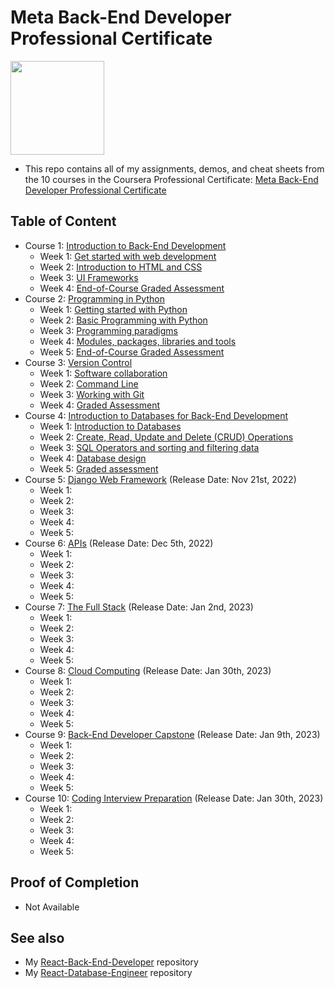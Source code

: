 # Meta Back-End Developer Professional Certificate

<img src="./meta-logo.png" width=150>

- This repo contains all of my assignments, demos, and cheat sheets from the 10 courses in the Coursera Professional Certificate: [Meta Back-End Developer Professional Certificate](https://www.coursera.org/professional-certificates/meta-back-end-developer)

## Table of Content

- Course 1: [Introduction to Back-End Development](https://www.coursera.org/learn/introduction-to-back-end-development?specialization=meta-back-end-developer)
  * Week 1: [Get started with web development](https://github.com/ginny100/Meta-Back-End-Developer/tree/master/Course%201%20-%20Introduction%20to%20Back-End%20Development/Week%201%20-%20Get%20started%20with%20web%20development)
  * Week 2: [Introduction to HTML and CSS](https://github.com/ginny100/Meta-Back-End-Developer/tree/master/Course%201%20-%20Introduction%20to%20Back-End%20Development/Week%202%20-%20Introduction%20to%20HTML%20and%20CSS)
  * Week 3: [UI Frameworks](https://github.com/ginny100/Meta-Back-End-Developer/tree/master/Course%201%20-%20Introduction%20to%20Back-End%20Development/Week%203%20-%20UI%20Frameworks)
  * Week 4: [End-of-Course Graded Assessment](https://github.com/ginny100/Meta-Back-End-Developer/tree/master/Course%201%20-%20Introduction%20to%20Back-End%20Development/Week%204%20-%20End-of-Course%20Graded%20Assessment)
- Course 2: [Programming in Python](https://www.coursera.org/learn/programming-in-python?specialization=meta-back-end-developer)
  * Week 1: [Getting started with Python](https://github.com/ginny100/Meta-Back-End-Developer/tree/master/Course%202%20-%20Programming%20in%20Python/Week%201%20-%20Getting%20started%20with%20Python)
  * Week 2: [Basic Programming with Python](https://github.com/ginny100/Meta-Back-End-Developer/tree/master/Course%202%20-%20Programming%20in%20Python/Week%202%20-%20Basic%20Programming%20with%20Python)
  * Week 3: [Programming paradigms](https://github.com/ginny100/Meta-Back-End-Developer/tree/master/Course%202%20-%20Programming%20in%20Python/Week%203%20-%20Programming%20paradigms)
  * Week 4: [Modules, packages, libraries and tools](https://github.com/ginny100/Meta-Back-End-Developer/tree/master/Course%202%20-%20Programming%20in%20Python/Week%204%20-%20Modules%2C%20packages%2C%20libraries%20and%20tools)
  * Week 5: [End-of-Course Graded Assessment](https://github.com/ginny100/Meta-Back-End-Developer/tree/master/Course%202%20-%20Programming%20in%20Python/Week%205%20-%20End-of-Course%20Graded%20Assessment)
- Course 3: [Version Control](https://www.coursera.org/learn/introduction-to-version-control?specialization=meta-front-end-developer)
  * Week 1: [Software collaboration](https://github.com/ginny100/Meta-Back-End-Developer/tree/master/Course%203%20-%20Version%20Control/Week%201%20-%20Software%20collaboration)
  * Week 2: [Command Line](https://github.com/ginny100/Meta-Back-End-Developer/tree/master/Course%203%20-%20Version%20Control/Week%202%20-%20Command%20Line)
  * Week 3: [Working with Git](https://github.com/ginny100/Meta-Back-End-Developer/tree/master/Course%203%20-%20Version%20Control/Week%203%20-%20Working%20with%20Git)
  * Week 4: [Graded Assessment](https://github.com/ginny100/Meta-Back-End-Developer/tree/master/Course%203%20-%20Version%20Control/Week%204%20-%20Graded%20Assessment)
- Course 4: [Introduction to Databases for Back-End Development](https://www.coursera.org/learn/intro-to-databases-back-end-development?specialization=meta-back-end-developer)
  * Week 1: [Introduction to Databases](https://github.com/ginny100/Meta-Back-End-Developer/tree/master/Course%204%20-%20Introduction%20to%20Databases%20for%20Back-End%20Development/Week%201%20-%20Introduction%20to%20Databases)
  * Week 2: [Create, Read, Update and Delete (CRUD) Operations](https://github.com/ginny100/Meta-Back-End-Developer/tree/master/Course%204%20-%20Introduction%20to%20Databases%20for%20Back-End%20Development/Week%202%20-%20Create%2C%20Read%2C%20Update%20and%20Delete%20(CRUD)%20Operations)
  * Week 3: [SQL Operators and sorting and filtering data](https://github.com/ginny100/Meta-Back-End-Developer/tree/master/Course%204%20-%20Introduction%20to%20Databases%20for%20Back-End%20Development/Week%203%20-%20SQL%20Operators%20and%20sorting%20and%20filtering%20data)
  * Week 4: [Database design](https://github.com/ginny100/Meta-Back-End-Developer/tree/master/Course%204%20-%20Introduction%20to%20Databases%20for%20Back-End%20Development/Week%204%20-%20Database%20design)
  * Week 5: [Graded assessment](https://github.com/ginny100/Meta-Back-End-Developer/tree/master/Course%204%20-%20Introduction%20to%20Databases%20for%20Back-End%20Development/Week%205%20-%20Graded%20assessment)
- Course 5: [Django Web Framework](https://www.coursera.org/learn/django-web-framework?specialization=meta-back-end-developer) (Release Date: Nov 21st, 2022)
  * Week 1: 
  * Week 2: 
  * Week 3: 
  * Week 4: 
  * Week 5: 
- Course 6: [APIs](https://www.coursera.org/learn/apis?specialization=meta-back-end-developer) (Release Date: Dec 5th, 2022)
  * Week 1: 
  * Week 2: 
  * Week 3: 
  * Week 4: 
  * Week 5: 
- Course 7: [The Full Stack](https://www.coursera.org/learn/the-full-stack?specialization=meta-back-end-developer) (Release Date: Jan 2nd, 2023)
  * Week 1: 
  * Week 2: 
  * Week 3: 
  * Week 4: 
  * Week 5: 
- Course 8: [Cloud Computing](https://www.coursera.org/learn/meta-cloud-computing?specialization=meta-back-end-developer) (Release Date: Jan 30th, 2023)
  * Week 1: 
  * Week 2: 
  * Week 3: 
  * Week 4: 
  * Week 5: 
- Course 9: [Back-End Developer Capstone](https://www.coursera.org/learn/back-end-developer-capstone?specialization=meta-back-end-developer#syllabus) (Release Date: Jan 9th, 2023)
  * Week 1: 
  * Week 2: 
  * Week 3: 
  * Week 4: 
  * Week 5:
- Course 10: [Coding Interview Preparation](https://www.coursera.org/learn/coding-interview-preparation?specialization=meta-back-end-developer) (Release Date: Jan 30th, 2023)
  * Week 1: 
  * Week 2: 
  * Week 3: 
  * Week 4: 
  * Week 5:

## Proof of Completion

- Not Available

## See also

- My [React-Back-End-Developer](https://github.com/shahbazmughal/React-Front-End-Developer) repository
- My [React-Database-Engineer](https://github.com/shahbazmughal/React-Database-Engineer) repository
